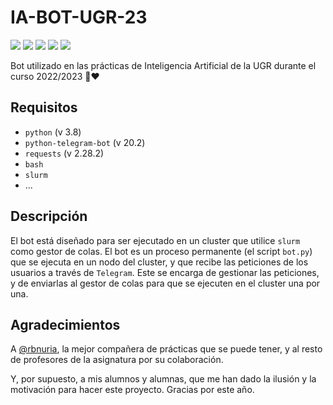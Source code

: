 # IA-BOT-UGR-23

[![](https://img.shields.io/badge/language-Python-green.svg)](https://www.python.org/)
[![](https://img.shields.io/badge/license-GPL-orange.svg)](https://www.gnu.org/licenses/gpl.html)
[![](https://img.shields.io/badge/subject-Inteligencia_Artificial-blue)]()
[![](https://img.shields.io/badge/university-Universidad_de_Granada-8A2BE2)]()
[![](https://img.shields.io/badge/year-2022/2023-yellow)]()


Bot utilizado en las prácticas de Inteligencia Artificial de la UGR durante el curso 2022/2023 🫡❤️

## Requisitos
- `python` (v 3.8)
- `python-telegram-bot` (v 20.2)
- `requests` (v 2.28.2)
- `bash`
- `slurm`
- ...

## Descripción

El bot está diseñado para ser ejecutado en un cluster que utilice `slurm` como gestor de colas. El bot es un proceso permanente (el script `bot.py`) que se ejecuta en un nodo del cluster, y que recibe las peticiones de los usuarios a través de `Telegram`. Este se encarga de gestionar las peticiones, y de enviarlas al gestor de colas para que se ejecuten en el cluster una por una.

## Agradecimientos

A [@rbnuria](https://github.com/rbnuria), la mejor compañera de prácticas que se puede tener, y al resto de profesores de la asignatura por su colaboración.

Y, por supuesto, a mis alumnos y alumnas, que me han dado la ilusión y la motivación para hacer este proyecto. Gracias por este año.
